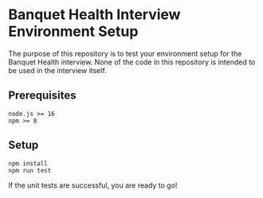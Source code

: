 # Banquet Health Interview Environment Setup

The purpose of this repository is to test your environment setup for the Banquet Health interview.
None of the code in this repository is intended to be used in the interview itself.

## Prerequisites

```
node.js >= 16
npm >= 8
```

## Setup

```
npm install
npm run test
```

If the unit tests are successful, you are ready to go!
